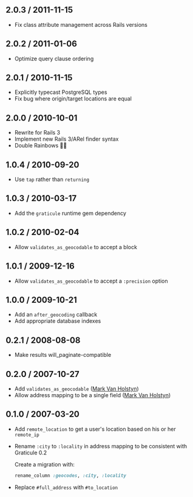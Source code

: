 ## 2.0.3 / 2011-11-15

* Fix class attribute management across Rails versions

## 2.0.2 / 2011-01-06

* Optimize query clause ordering

## 2.0.1 / 2010-11-15

* Explicitly typecast PostgreSQL types
* Fix bug where origin/target locations are equal

## 2.0.0 / 2010-10-01

* Rewrite for Rails 3
* Implement new Rails 3/ARel finder syntax
* Double Rainbows 🌈🌈

## 1.0.4 / 2010-09-20

* Use `tap` rather than `returning`

## 1.0.3 / 2010-03-17

* Add the `graticule` runtime gem dependency

## 1.0.2 / 2010-02-04

* Allow `validates_as_geocodable` to accept a block

## 1.0.1 / 2009-12-16

* Allow `validates_as_geocodable` to accept a `:precision` option

## 1.0.0 / 2009-10-21

* Add an `after_geocoding` callback
* Add appropriate database indexes

## 0.2.1 / 2008-08-08

* Make results will_paginate-compatible

## 0.2.0 / 2007-10-27

* Add `validates_as_geocodable` ([Mark Van Holstyn](https://github.com/mvanholstyn))
* Allow address mapping to be a single field ([Mark Van Holstyn](https://github.com/mvanholstyn))

## 0.1.0 / 2007-03-20

* Add `remote_location` to get a user's location based on his or her `remote_ip`
* Rename `:city` to `:locality` in address mapping to be consistent with Graticule 0.2

  Create a migration with:

  ```ruby
  rename_column :geocodes, :city, :locality
  ```
* Replace `#full_address` with `#to_location`
